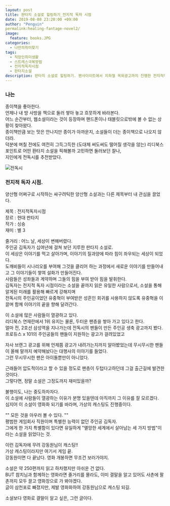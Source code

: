 ```yaml
---
layout: post
title: 판타지 소설로 힐링하기_전지적 독자 시점
date: 2019-08-08 23:20:00 +09:00
author: "Penguin"
permalink:healing-fantage-novel2/ 
image:
  feature: books.JPG
categories:
  - 나만의취미찾기
tags:
  - 직장인취미생활
  - 스트레스극복방법
  - 전지적독자시점
  - 판타지소설
description: 판타지 소설로 힐링하기. 팬사이이트에서 지하철 옥외광고까지 진행한 전지적독자시점. 과연 이 소설의 매력이 뭔지 알고싶다.
---
```




### 나는

 종이책을 좋아한다.   
언제나 내 방 사방을 책으로 둘러 쌓아 놓고 흐뭇하게 바라본다.   
어느 순간부터, 웹소설이라는 것이 등장하며 핸드폰이나 태블릿으로밖에 볼 수 없는 상황이 찾아왔다.  
종이책만큼 보는 맛은 안나지만 종이가 아까운지, 소설들이 더는 종이책으로 나오지 않더라.   
덕분에 며칠 전에도 여전히 그득그득한 (도대체 써도써도 떨어질 생각을 않는) 리디북스 포인트로 어떤 환타지 소설을 픽해볼까 고민하면 둘러보던 찰나,  
지인에게 전독시를 추천받았다.   



![전독시](https://lh3.googleusercontent.com/8ORsrbOlMIgbHprBURnIroud6IoU3Cese8w0Y1e3XRhiy3gGQKvUc3RWzkDb9QHAD9daIm_G=w313-h437-no)





### 전지적 독자 시점.   ###
양산형 어쩌구로 시작하는 싸구려틱한 양산형 소설과는 다른 제목부터 내 관심을 끌었다.   



제목 : 전지적독자시점  
장르 : 현대 판타지  
작가 : 싱숑  
재미 : 별 3  

줄거리 : 어느 날, 세상이 변해버렸다.   
주인공 김독자가 십여년에 걸쳐 보던 지루한 판타지 소설로.   
이 세상은 이야기를 먹고 살아가며, 이야기의 질과양에 따라 힘이 좌우되는 세상이 되었다.   
도깨비들이 시나리오를 부여해 그것을 클리어 하는 과정에서 새로운 이야기를 만들어내고 그 이야기들이 쌓여 설화가 만들어진다.  
사람들은 성좌들과 계약하며 그들의 힘을 부여 받아 힘을 발휘한다.  
김독자는 전지적 독자 시점이라는 소설을 끝까지 읽은 유일한 사람으로서, 소설을 통해 알게된 미래를 활용해 빠르게 강해지며   
전독시의 주인공이었던 유중혁이 부여받은 성흔인 회귀를 사용하지 않도록 유중혁을 이끌며 함께 이야기의 끝을 향해 달려간다.   



이 소설에 많은 사람들이 열광하고 있다.   
리디북스 연재란에서 1위 유지는 물론, 두터운 팬층을 쌓아 가고 있다고 한다.  
얼마 전, 2호선 삼성역을 지나가는데 전독시의 팬들이 만든 주인공 생축 광고까지 봤다.   
프로듀스 x 101의 주인공들의 팬들이 지원하는 광고가 걸려있었고  

 자사 브랜그 광고를 위해 언제쯤 광고가 내려가는지까지 알아봤었는데  무시무시한 팬들이 올해 말까지 예약해놨다는 대행사의 이야기를 들었다.   
그런 무시무시한 팬은 아이돌뿐만이 아니었다.   

근래들어 압도적이라고 할 수 있을 정도로 팬층이 두텁다고하던데 그걸 출근길에 발견한 것이다.   
그렇다면, 정말 소설은 그정도까지 재미있을까?  

불행이도, 나는 중도하차자다.   
이 소설에 사람들이 열광하는 이유가 분명 있을텐데 아직까지 그 이유를 잘 모르겠다.  
심지어 이 소설이 영화화 되기를 바라며, 가상의 캐스팅도 진행중이다.   



"" 모든 것을 아우러 볼 수 있다. ""   
평범한 게임회사 직원이며 특별한 능력이 없던 주인공 김독자.  
그에게 한 가지 특별함이 있다면 유일하게 "멸망한 세계에서 살아남는 세 가지 방법"이라는 소설을 읽었다는 것.  



이런 김독자에 무려 강동원님이 캐스팅!!  
가상 캐스팅이라지만 여기서 게임 끝.  
강동원이면 다 끝났다. 영화 개봉하면 무조건 보러가야지.   



소설은 약 250편까지 읽고 하차했지만 아쉬운 건 없다.   
BUT 참치님과 함께하는 영화라면 줄거리를 몰라도, 이미 결말을 알고 있어도 사촌에 팔촌까지 모두 끌고 영화장으로 가 봐야겠다.  
글이 삼천포로 빠졌지만, 제발 영화화하여 강동원님으로 캐스팅 되길.   



소설보다 영화로 결말이 알고 싶은, 그런 글이다.